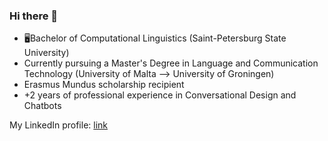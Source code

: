 ### Hi there 👋

- 🖥Bachelor of Computational Linguistics (Saint-Petersburg State University)
- Currently pursuing a Master's Degree in Language and Communication Technology (University of Malta --> University of Groningen)
- Erasmus Mundus scholarship recipient
- +2 years of professional experience in Conversational Design and Chatbots

My LinkedIn profile: [link](https://www.linkedin.com/in/roman-kovalev-811463218?utm_source=share&utm_campaign=share_via&utm_content=profile&utm_medium=ios_app)
